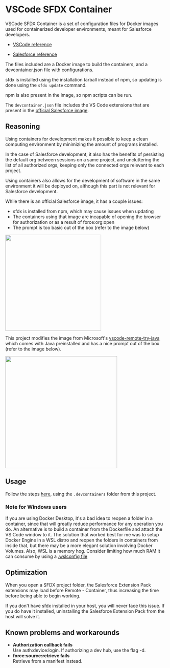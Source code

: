 # VSCode SFDX Container

VSCode SFDX Container is a set of configuration files for Docker images used for containerized developer environments, meant for Salesforce developers.

- [VSCode reference](https://code.visualstudio.com/docs/remote/containers)

- [Salesforce reference](https://developer.salesforce.com/tools/vscode/en/user-guide/remote-development/)

The files included are a Docker image to build the containers, and a devcontainer.json file with configurations.

sfdx is installed using the installation tarball instead of npm, so updating is done using the `sfdx update` command.

npm is also present in the image, so npm scripts can be run.

The `devcontainer.json` file includes the VS Code extensions that are present in the [official Salesforce image](https://hub.docker.com/r/salesforce/salesforcedx).

## Reasoning
Using containers for development makes it possible to keep a clean computing environment by minimizing the amount of programs installed.

In the case of Salesforce development, it also has the benefits of persisting the default org between sessions on a same project, and uncluttering the list of all authorized orgs, keeping only the connected orgs relevant to each project.

Using containers also allows for the development of software in the same environment it will be deployed on, although this part is not relevant for Salesforce development.

While there is an official Salesforce image, it has a couple issues:
- sfdx is installed from npm, which may cause issues when updating
- The containers using that image are incapable of opening the browser for authorization or as a result of force:org:open
- The prompt is too basic out of the box (refer to the image below)

<img src="https://user-images.githubusercontent.com/66442848/147389392-21d9008f-662a-4c4f-af4c-285996084e6a.png" width="300" >

This project modifies the image from Microsoft's [vscode-remote-try-java](https://github.com/microsoft/vscode-remote-try-java) which comes with Java preinstalled and has a nice prompt out of the box  (refer to the image below).

<img src="https://user-images.githubusercontent.com/66442848/147389380-2d4e88bc-70de-4ac1-8de7-01fcef5eb98e.png" width="350" >


## Usage

Follow the steps [here](https://code.visualstudio.com/docs/remote/containers), using the `.devcontainers` folder from this project.

### Note for Windows users

If you are using Docker Desktop, it's a bad idea to reopen a folder in a container, since that will greatly reduce performance for any operation you do. An alternative is to build a container from the Dockerfile and attach the VS Code window to it. The solution that worked best for me was to setup Docker Engine in a WSL distro and reopen the folders in containers from inside that, but there may be a more elegant solution involving Docker Volumes.
Also, WSL is a memory hog. Consider limiting how much RAM it can consume by using a [.wslconfig file](https://docs.microsoft.com/en-us/windows/wsl/wsl-config)


## Optimization

When you open a SFDX project folder, the Salesforce Extension Pack extensions may load before Remote - Container, thus increasing the time before being able to begin working.

If you don't have sfdx installed in your host, you will never face this issue. If you do have it installed, uninstalling the Salesforce Extension Pack from the host will solve it.

## Known problems and workarounds

- **Authorization callback fails** <br/>
Use auth:device:login. If authorizing a dev hub, use the flag -d.
- **force:source:retrieve fails** <br />
Retrieve from a manifest instead.
